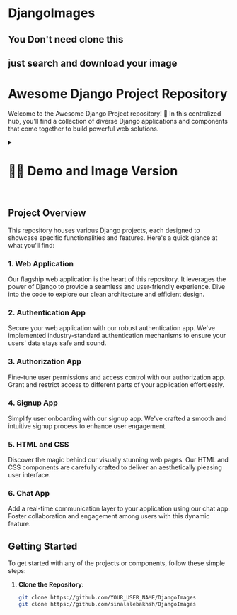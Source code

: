 # DjangoImages

## You Don't need clone this
## just search and download your image

# Awesome Django Project Repository

Welcome to the Awesome Django Project repository! 🚀 In this centralized hub, you'll find a collection of diverse Django applications and components that come together to build powerful web solutions.


<details>
  <summary>
    <h1>🔻🔻 Demo and Image Version</h>
  </summary>


  <summary>
    <h4>DjangoImage:Practice7 (1to24)</h4>
  </summary>

  <p align="center">
    <img src="https://github.com/sinalalebakhsh/DjangoImages/blob/main/01-Basic/121-Django/Screenshot%20from%202023-11-28%2000-25-39.png" width="250" alt="Image 1">
    <img src="https://github.com/sinalalebakhsh/DjangoImages/blob/main/01-Basic/121-Django/Practice_01-30/Practive_07%20Image-18%20Django%20Form/A1/B1/ezgif.com-video-to-gif.gif" width="250" alt="Image 3">
  </p>


  <summary>
    <h4>DjangoImage:Practice8 Authentication System (1-...)</h4>
  </summary>
  <p align="center">
    <img src="https://github.com/sinalalebakhsh/DjangoImages/blob/main/01-Basic/121-Django/Practice_01-30/Practice-08/Practive_08%20Image-01%20Authentication%20System%20_Login/A1/B1/Screenshot%20from%202023-11-28%2012-19-58.png" width="250" alt="Image 2">
    <img src="https://github.com/sinalalebakhsh/DjangoImages/blob/main/01-Basic/121-Django/Practice_01-30/Practice-08/Practive_08%20Image-01%20Authentication%20System%20_Login/A1/B1/Screenshot%20from%202023-11-28%2014-45-28.png" width="250" alt="Image 3">
    <img src="https://github.com/sinalalebakhsh/DjangoImages/blob/main/01-Basic/121-Django/Practice_01-30/Practice-11%20Book%20Store/Image-15%20The%20site%20Beautification/Screenshot%20from%202023-12-16%2006-13-01.png" width="250" alt="Image 3">
  </p>
  <p align="center">
      💠 121 >> Practice11 Image-16 Add Image to Web App 
      <img src="https://github.com/sinalalebakhsh/DjangoImages/blob/main/01-Basic/121-Django/Practice_01-30/Practice-11%20Book%20Store/Image-16%20Add%20Image%20to%20Web%20App/Screenshot%20from%202023-12-17%2006-46-55.png" width="250" alt="Image 2">
      <img src="" width="250" alt="Image 2">
      <img src="" width="250" alt="Image 2">
      <img src="" width="250" alt="Image 2">
  </p>


</details>


<br>

## Project Overview

This repository houses various Django projects, each designed to showcase specific functionalities and features. Here's a quick glance at what you'll find:

### 1. Web Application

Our flagship web application is the heart of this repository. It leverages the power of Django to provide a seamless and user-friendly experience. Dive into the code to explore our clean architecture and efficient design.

### 2. Authentication App

Secure your web application with our robust authentication app. We've implemented industry-standard authentication mechanisms to ensure your users' data stays safe and sound.

### 3. Authorization App

Fine-tune user permissions and access control with our authorization app. Grant and restrict access to different parts of your application effortlessly.

### 4. Signup App

Simplify user onboarding with our signup app. We've crafted a smooth and intuitive signup process to enhance user engagement.

### 5. HTML and CSS

Discover the magic behind our visually stunning web pages. Our HTML and CSS components are carefully crafted to deliver an aesthetically pleasing user interface.

### 6. Chat App

Add a real-time communication layer to your application using our chat app. Foster collaboration and engagement among users with this dynamic feature.

## Getting Started

To get started with any of the projects or components, follow these simple steps:

1. **Clone the Repository:**
   ```bash
   git clone https://github.com/YOUR_USER_NAME/DjangoImages
   git clone https://github.com/sinalalebakhsh/DjangoImages
   ```